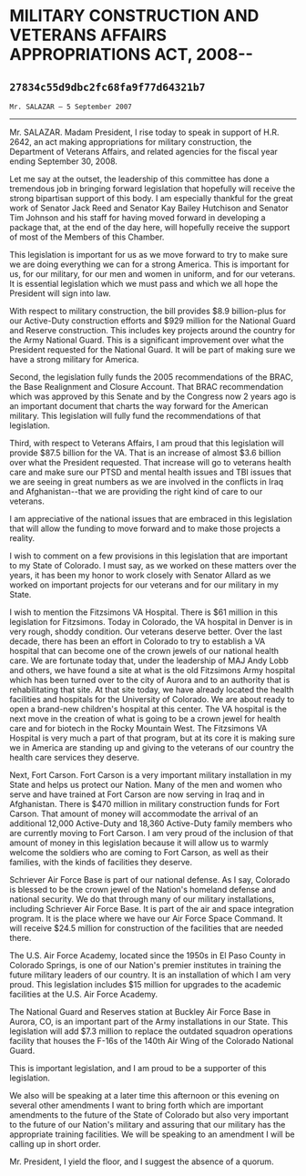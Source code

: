 # MILITARY CONSTRUCTION AND VETERANS AFFAIRS APPROPRIATIONS ACT, 2008--
## `27834c55d9dbc2fc68fa9f77d64321b7`
`Mr. SALAZAR — 5 September 2007`

---


Mr. SALAZAR. Madam President, I rise today to speak in support of 
H.R. 2642, an act making appropriations for military construction, the 
Department of Veterans Affairs, and related agencies for the fiscal 
year ending September 30, 2008.

Let me say at the outset, the leadership of this committee has done a 
tremendous job in bringing forward legislation that hopefully will 
receive the strong bipartisan support of this body. I am especially 
thankful for the great work of Senator Jack Reed and Senator Kay Bailey 
Hutchison and Senator Tim Johnson and his staff for having moved 
forward in developing a package that, at the end of the day here, will 
hopefully receive the support of most of the Members of this Chamber.

This legislation is important for us as we move forward to try to 
make sure we are doing everything we can for a strong America. This is 
important for us, for our military, for our men and women in uniform, 
and for our veterans. It is essential legislation which we must pass 
and which we all hope the President will sign into law.

With respect to military construction, the bill provides $8.9 
billion-plus for our Active-Duty construction efforts and $929 million 
for the National Guard and Reserve construction. This includes key 
projects around the country for the Army National Guard. This is a 
significant improvement over what the President requested for the 
National Guard. It will be part of making sure we have a strong 
military for America.

Second, the legislation fully funds the 2005 recommendations of the 
BRAC, the Base Realignment and Closure Account. That BRAC 
recommendation which was approved by this Senate and by the Congress 
now 2 years ago is an important document that charts the way forward 
for the American military. This legislation will fully fund the 
recommendations of that legislation.

Third, with respect to Veterans Affairs, I am proud that this 
legislation will provide $87.5 billion for the VA. That is an increase 
of almost $3.6 billion over what the President requested. That increase 
will go to veterans health care and make sure our PTSD and mental 
health issues and TBI issues that we are seeing in great numbers as we 
are involved in the conflicts in Iraq and Afghanistan--that we are 
providing the right kind of care to our veterans.

I am appreciative of the national issues that are embraced in this 
legislation that will allow the funding to move forward and to make 
those projects a reality.

I wish to comment on a few provisions in this legislation that are 
important to my State of Colorado. I must say, as we worked on these 
matters over the years, it has been my honor to work closely with 
Senator Allard as we worked on important projects for our veterans and 
for our military in my State.

I wish to mention the Fitzsimons VA Hospital. There is $61 million in 
this legislation for Fitzsimons. Today in Colorado, the VA hospital in 
Denver is in very rough, shoddy condition. Our veterans deserve better. 
Over the last decade, there has been an effort in Colorado to try to 
establish a VA hospital that can become one of the crown jewels of our 
national health care. We are fortunate today that, under the leadership 
of MAJ Andy Lobb and others, we have found a site at what is the old 
Fitzsimons Army hospital which has been turned over to the city of 
Aurora and to an authority that is rehabilitating that site. At that 
site today, we have already located the health facilities and hospitals 
for the University of Colorado. We are about ready to open a brand-new 
children's hospital at this center. The VA hospital is the next move in 
the creation of what is going to be a crown jewel for health care and 
for biotech in the Rocky Mountain West. The Fitzsimons VA Hospital is 
very much a part of that program, but at its core it is making sure we 
in America are standing up and giving to the veterans of our country 
the health care services they deserve.

Next, Fort Carson. Fort Carson is a very important military 
installation in my State and helps us protect our Nation. Many of the 
men and women who serve and have trained at Fort Carson are now serving 
in Iraq and in Afghanistan. There is $470 million in military 
construction funds for Fort Carson. That amount of money will 
accommodate the arrival of an additional 12,000 Active-Duty and 18,360 
Active-Duty family members who are currently moving to Fort Carson. I 
am very proud of the inclusion of that amount of money in this 
legislation because it will allow us to warmly welcome the soldiers who 
are coming to Fort Carson, as well as their families, with the kinds of 
facilities they deserve.



Schriever Air Force Base is part of our national defense. As I say, 
Colorado is blessed to be the crown jewel of the Nation's homeland 
defense and national security. We do that through many of our military 
installations, including Schriever Air Force Base. It is part of the 
air and space integration program. It is the place where we have our 
Air Force Space Command. It will receive $24.5 million for construction 
of the facilities that are needed there.

The U.S. Air Force Academy, located since the 1950s in El Paso County 
in Colorado Springs, is one of our Nation's premier institutes in 
training the future military leaders of our country. It is an 
installation of which I am very proud. This legislation includes $15 
million for upgrades to the academic facilities at the U.S. Air Force 
Academy.

The National Guard and Reserves station at Buckley Air Force Base in 
Aurora, CO, is an important part of the Army installations in our 
State. This legislation will add $7.3 million to replace the outdated 
squadron operations facility that houses the F-16s of the 140th Air 
Wing of the Colorado National Guard.

This is important legislation, and I am proud to be a supporter of 
this legislation.

We also will be speaking at a later time this afternoon or this 
evening on several other amendments I want to bring forth which are 
important amendments to the future of the State of Colorado but also 
very important to the future of our Nation's military and assuring that 
our military has the appropriate training facilities. We will be 
speaking to an amendment I will be calling up in short order.

Mr. President, I yield the floor, and I suggest the absence of a 
quorum.